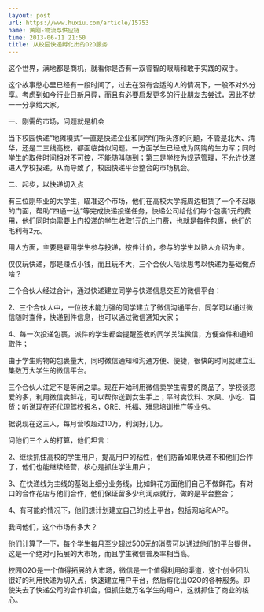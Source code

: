 ```yaml
---
layout: post
url: https://www.huxiu.com/article/15753
name: 黄刚-物流与供应链
time: 2013-06-11 21:50
title: 从校园快递孵化出的O2O服务
---
```

这个世界，满地都是商机，就看你是否有一双睿智的眼睛和敢于实践的双手。

这个故事憋心里已经有一段时间了，过去在没有合适的人的情况下，一般不对外分享。考虑到如今行业日新月异，而且有必要启发更多的行业朋友去尝试，因此不妨一一分享给大家。

一、刚需的市场，问题就是机会

当下校园快递“地摊模式”一直是快递企业和同学们所头疼的问题，不管是北大、清华，还是二三线高校，都面临类似问题。一方面学生已经成为网购的生力军；同时学生的取件时间相对不可控，不能随叫随到；第三是学校为规范管理，不允许快递进入学校投递。从而导致了，校园快递平台整合的市场机会。

二、起步，以快递切入点

有三位刚毕业的大学生，瞄准这个市场，他们在高校大学城周边租赁了一个不起眼的门面，帮助“四通一达”等完成快递投递任务，快递公司给他们每个包裹1元的费用，他们同时向需要上门投递的学生收取1元的上门费，也就是每件包裹，他们的毛利有2元。

用人方面，主要是雇用学生参与投递，按件计价，参与的学生以熟人介绍为主。

仅仅玩快递，那是赚点小钱，而且玩不大，三个合伙人陆续思考以快递为基础做点啥？

三个合伙人经过合计，通过快递建立同学与快递信息交互的微信平台：

2、三个合伙人中，一位技术能力强的同学建立了微信沟通平台，同学可以通过微信随时查件，快递到件信息，也可以通过微信通知大家；

4、每一次投递包裹，派件的学生都会提醒签收的同学关注微信，方便查件和通知取件；

由于学生购物的包裹量大，同时微信通知和沟通方便、便捷，很快的时间就建立汇集数万大学生的微信平台。

三个合伙人注定不是等闲之辈。现在开始利用微信卖学生需要的商品了。学校谈恋爱的多，利用微信卖鲜花，可以帮你送到女生手上；平时卖饮料、水果、小吃、百货；听说现在还代理驾校报名，GRE、托福、雅思培训推广等业务。

据说现在这三人，每月营收超过10万，利润好几万。

问他们三个人的打算，他们坦言：

2、继续抓住高校的学生用户，提高用户的粘性，他们防备如果快递不和他们合作了，他们也能继续经营，核心是抓住学生用户；

3、在快递线为主线的基础上细分业务线，比如鲜花方面他们自己不做鲜花，有对口的合作花店与他们合作，他们保证留多少利润点就行，做的是平台整合；

4、有可能的情况下，他们想计划建立自己的线上平台，包括网站和APP。

我问他们，这个市场有多大？

他们计算了一下，每个学生每月至少超过500元的消费可以通过他们的平台提供，这是一个绝对可拓展的大市场，而且学生微信普及率相当高。

校园O2O是一个值得拓展的大市场，微信是一个值得利用的渠道，这个创业团队很好的利用快递为切入点，快速建立用户平台，然后孵化出O2O的各种服务。即使失去了快递公司的合作机会，但抓住数万名学生的用户，这就抓住了商业的核心。

